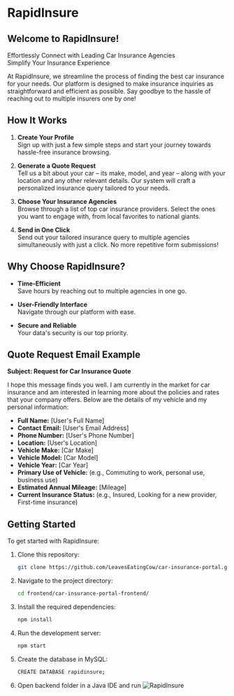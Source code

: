 # RapidInsure

## Welcome to RapidInsure!

Effortlessly Connect with Leading Car Insurance Agencies  
Simplify Your Insurance Experience

At RapidInsure, we streamline the process of finding the best car insurance for your needs. Our platform is designed to make insurance inquiries as straightforward and efficient as possible. Say goodbye to the hassle of reaching out to multiple insurers one by one!

## How It Works

1. **Create Your Profile**  
   Sign up with just a few simple steps and start your journey towards hassle-free insurance browsing.

2. **Generate a Quote Request**  
   Tell us a bit about your car – its make, model, and year – along with your location and any other relevant details. Our system will craft a personalized insurance query tailored to your needs.

3. **Choose Your Insurance Agencies**  
   Browse through a list of top car insurance providers. Select the ones you want to engage with, from local favorites to national giants.

4. **Send in One Click**  
   Send out your tailored insurance query to multiple agencies simultaneously with just a click. No more repetitive form submissions!

## Why Choose RapidInsure?

- **Time-Efficient**  
  Save hours by reaching out to multiple agencies in one go.

- **User-Friendly Interface**  
  Navigate through our platform with ease.

- **Secure and Reliable**  
  Your data's security is our top priority.

## Quote Request Email Example

**Subject: Request for Car Insurance Quote**

I hope this message finds you well. I am currently in the market for car insurance and am interested in learning more about the policies and rates that your company offers. Below are the details of my vehicle and my personal information:

- **Full Name:** [User's Full Name]
- **Contact Email:** [User's Email Address]
- **Phone Number:** [User's Phone Number]
- **Location:** [User's Location]
- **Vehicle Make:** [Car Make]
- **Vehicle Model:** [Car Model]
- **Vehicle Year:** [Car Year]
- **Primary Use of Vehicle:** (e.g., Commuting to work, personal use, business use)
- **Estimated Annual Mileage:** [Mileage]
- **Current Insurance Status:** (e.g., Insured, Looking for a new provider, First-time insurance)


## Getting Started

To get started with RapidInsure:

1. Clone this repository:
   ```bash
   git clone https://github.com/LeavesEatingCow/car-insurance-portal.git
2. Navigate to the project directory:
   ```bash
   cd frontend/car-insurance-portal-frontend/
3. Install the required dependencies:
   ```bash
   npm install
4. Run the development server:
   ```bash
   npm start
5. Create the database in MySQL:
   ```bash
   CREATE DATABASE rapidinsure;
6. Open backend folder in a Java IDE and run
![RapidInsure](https://github.com/LeavesEatingCow/car-insurance-portal/blob/main/frontend/car-insurance-portal-frontend/src/Assets/rapidinsure.gif)

